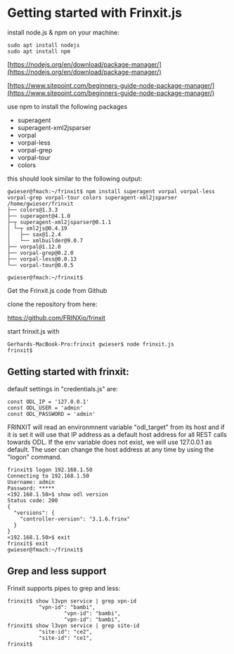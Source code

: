 # Getting started with Frinxit.js

install node.js & npm on your machine:

~~~~
sudo apt install nodejs
sudo apt install npm
~~~~

[https://nodejs.org/en/download/package-manager/](https://nodejs.org/en/download/package-manager/)

[https://www.sitepoint.com/beginners-guide-node-package-manager/](https://www.sitepoint.com/beginners-guide-node-package-manager/)

use npm to install the following packages

* superagent
* superagent-xml2jsparser
* vorpal
* vorpal-less
* vorpal-grep
* vorpal-tour
* colors 

this should look similar to the following output:

~~~~
gwieser@fmach:~/frinxit$ npm install superagent vorpal vorpal-less vorpal-grep vorpal-tour colors superagent-xml2jsparser
/home/gwieser/frinxit
├── colors@1.3.3
├── superagent@4.1.0
├─┬ superagent-xml2jsparser@0.1.1
│ └─┬ xml2js@0.4.19
│   ├── sax@1.2.4
│   └── xmlbuilder@9.0.7
├── vorpal@1.12.0
├── vorpal-grep@0.2.0
├── vorpal-less@0.0.13
└── vorpal-tour@0.0.5

gwieser@fmach:~/frinxit$
~~~~

Get the Frinxit.js code from Github

clone the repository from here:

https://github.com/FRINXio/frinxit

start frinxit.js with

~~~~
Gerhards-MacBook-Pro:frinxit gwieser$ node frinxit.js 
frinxit$ 
~~~~


## Getting started with frinxit:

default settings in "credentials.js" are:

~~~~
const ODL_IP = '127.0.0.1'
const ODL_USER = 'admin'
const ODL_PASSWORD = 'admin'
~~~~

FRINXIT will read an environmnent variable "odl_target" from its host and if it is set it will use that IP address as a default host address for all REST calls towards ODL. If the env variable does not exist, we will use 127.0.0.1 as default. The user can change the host address at any time by using the "logon" command.

~~~~
frinxit$ logon 192.168.1.50
Connecting to 192.168.1.50
Username: admin
Password: *****
<192.168.1.50>$ show odl version
Status code: 200
{
  "versions": {
    "controller-version": "3.1.6.frinx"
  }
}
<192.168.1.50>$ exit
frinxit$ exit
gwieser@fmach:~/frinxit$
~~~~


## Grep and less support
Frinxit supports pipes to grep and less:

~~~~
frinxit$ show l3vpn service | grep vpn-id
          "vpn-id": "bambi",
                  "vpn-id": "bambi",
                  "vpn-id": "bambi",
frinxit$ show l3vpn service | grep site-id
          "site-id": "ce2",
          "site-id": "ce1",
frinxit$ 
~~~~

